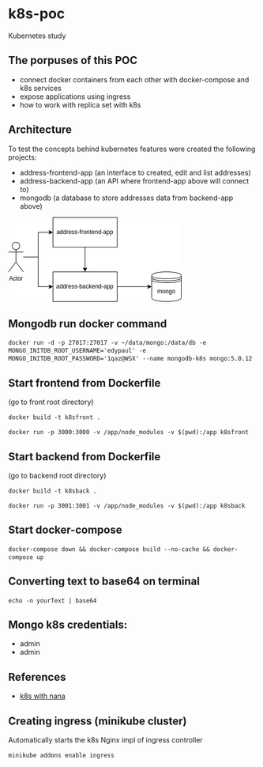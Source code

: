 # k8s-poc
Kubernetes study


## The porpuses of this POC
- connect docker containers from each other with docker-compose and k8s services
- expose applications using ingress
- how to work with replica set with k8s

## Architecture
To test the concepts behind kubernetes features were created the following projects:
- address-frontend-app  (an interface to created, edit and list addresses)
- address-backend-app   (an API where frontend-app above will connect to)
- mongodb               (a database to store addresses data from backend-app above)


![architecture](k8s-architecture.png)


## Mongodb run docker command
```
docker run -d -p 27017:27017 -v ~/data/mongo:/data/db -e MONGO_INITDB_ROOT_USERNAME='edypaul' -e MONGO_INITDB_ROOT_PASSWORD='1qaz@WSX' --name mongodb-k8s mongo:5.0.12
```

## Start frontend from Dockerfile
(go to front root directory)
```
docker build -t k8sfront .
```

```
docker run -p 3000:3000 -v /app/node_modules -v $(pwd):/app k8sfront
```

## Start backend from Dockerfile
(go to backend root directory)
```
docker build -t k8sback .
```

```
docker run -p 3001:3001 -v /app/node_modules -v $(pwd):/app k8sback
```

## Start docker-compose
```
docker-compose down && docker-compose build --no-cache && docker-compose up
```

## Converting text to base64 on terminal
```
echo -n yourText | base64
```

## Mongo k8s credentials:
- admin
- admin

## References
- [k8s with nana](https://www.youtube.com/watch?v=s_o8dwzRlu4&t=2677s&ab_channel=TechWorldwithNana)


## Creating ingress (minikube cluster)
Automatically starts the k8s Nginx impl of ingress controller
```
minikube addons enable ingress
```
